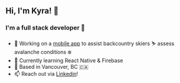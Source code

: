 ## Hi, I'm Kyra! 👋

### I'm a full stack developer 🥞

- 🚧 Working on a [mobile app](https://github.com/k-henningson/dig-it) to assist backcountry skiers ⛷ assess avalanche conditions ❄️ 
- 🌱 Currently learning React Native & Firebase
- 🏡 Based in Vancouver, BC 🇨🇦
- 📫 Reach out via [Linkedin](https://www.linkedin.com/in/kyra-henningson/)!

<!--
**k-henningson/k-henningson** is a ✨ _special_ ✨ repository because its `README.md` (this file) appears on your GitHub profile.

Here are some ideas to get you started:

- 🔭 I’m currently working on ...
- 🌱 I’m currently learning ...
- 👯 I’m looking to collaborate on ...
- 🤔 I’m looking for help with ...
- 💬 Ask me about ...
- 📫 How to reach me: ...
- 😄 Pronouns: ...
- ⚡ Fun fact: ...
-->
